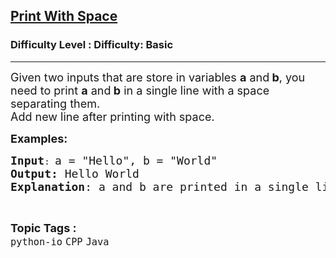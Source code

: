 <h2><a href="https://www.geeksforgeeks.org/problems/print-with-space/1?page=1&category=CPP&sortBy=difficulty">Print With Space</a></h2><h3>Difficulty Level : Difficulty: Basic</h3><hr><div class="problems_problem_content__Xm_eO"><p><span style="font-size: 18px;">Given two inputs that are store in variables <strong>a</strong> and<strong> b</strong>, you need to print <strong>a</strong> and<strong> b</strong> in a single line with a space separating them.<br></span><span style="font-size: 18px;">Add new line after printing with space.</span></p>
<p><span style="font-size: 18px;"><strong>Examples:</strong></span></p>
<pre><span style="font-size: 18px;"><strong>Input</strong></span>: <span style="font-size: 18px;">a = "Hello", b = "World"
<strong>Output:</strong> Hello World
<strong>Explanation</strong>: a and b are printed in a single line and a space separates them.
</span></pre></div><br><p><span style=font-size:18px><strong>Topic Tags : </strong><br><code>python-io</code>&nbsp;<code>CPP</code>&nbsp;<code>Java</code>&nbsp;